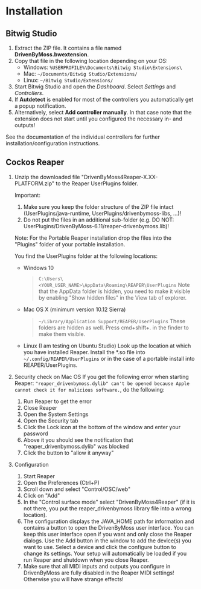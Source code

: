 # Installation

## Bitwig Studio

1. Extract the ZIP file. It contains a file named **DrivenByMoss.bwextension**.
2. Copy that file in the following location depending on your OS:
   * Windows: `%USERPROFILE%\Documents\Bitwig Studio\Extensions\`
   * Mac: `~/Documents/Bitwig Studio/Extensions/`
   * Linux:   `~/Bitwig Studio/Extensions/`
3. Start Bitwig Studio and open the *Dashboard*. Select *Settings* and *Controllers*.
4. If **Autdetect** is enabled for most of the controllers you automatically get a popup notification.
5. Alternatively, select **Add controller manually**. In that case note that the extension does not start 
   until you configured the necessary in- and outputs!

See the documentation of the individual controllers for further installation/configuration instructions.

## Cockos Reaper

1. Unzip the downloaded file "DrivenByMoss4Reaper-X.XX-PLATFORM.zip" to the 
   Reaper UserPlugins folder.
   
   Important:

   1. Make sure you keep the folder structure of the ZIP file intact
      (UserPlugins/java-runtime, UserPlugins/drivenbymoss-libs, ...)!
   2. Do not put the files in an additional sub-folder 
      (e.g. DO NOT: UserPlugins/DrivenByMoss-6.11/reaper-drivenbymoss.lib)!

   Note: For the Portable Reaper installation drop the files into the "Plugins" 
   folder of your portable installation.

   You find the UserPlugins folder at the following locations:

   * Windows 10
     > `C:\Users\<YOUR_USER_NAME>\AppData\Roaming\REAPER\UserPlugins`
     Note that the AppData folder is hidden, you need to make it visible
     by enabling "Show hidden files" in the View tab of explorer.

   * Mac OS X (minimum version 10.12 Sierra)
     > `~/Library/Application Support/REAPER/UserPlugins`
     These folders are hidden as well. Press cmd+shift+. in the finder
     to make them visible.

   * Linux (I am testing on Ubuntu Studio)
     Look up the location at which you have installed Reaper. 
     Install the *.so file into `~/.config/REAPER/UserPlugins` or in the case of a 
     portable install into REAPER/UserPlugins.

2. Security check on Mac OS 
   If you get the following error when starting Reaper:  `"reaper_drivenbymoss.dylib" can't be opened because Apple cannot check it for malicious software.`,
   do the following:

   1. Run Reaper to get the error
   2. Close Reaper
   3. Open the System Settings
   4. Open the Security tab
   5. Click the Lock icon at the bottom of the window and enter your password
   6. Above it you should see the notification that "reaper_drivenbymoss.dylib" was blocked
   7. Click the button to "allow it anyway"

3. Configuration

   1. Start Reaper
   2. Open the Preferences (Ctrl+P)
   3. Scroll down and select "Control/OSC/web"
   4. Click on "Add"
   5. In the "Control surface mode" select "DrivenByMoss4Reaper" (if it is not 
      there, you put the reaper_drivenbymoss library file into a wrong location).
   6. The configuration displays the JAVA_HOME path for information and contains
      a button to open the DrivenByMoss user interface. You can keep this user 
      interface open if you want and only close the Reaper dialogs.
      Use the Add button in the window to add the device(s) you want to use.
      Select a device and click the configure button to change its settings.
      Your setup will automatically be loaded if you run Reaper and shutdown when 
      you close Reaper.
   7. Make sure that all MIDI inputs and outputs you configure in DrivenByMoss are
      fully disabled in the Reaper MIDI settings! Otherwise you will have strange 
      effects!

<div style="page-break-after: always; visibility: hidden"> 
\pagebreak 
</div>
